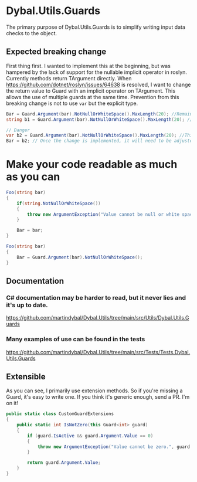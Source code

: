 ﻿# Dybal.Utils.Guards
The primary purpose of Dybal.Utils.Guards is to simplify writing input data checks to the object.

## Expected breaking change
First thing first. I wanted to implement this at the beginning, but was hampered by the lack of support for the nullable implicit operator in roslyn. Currently methods return TArgument directly. When https://github.com/dotnet/roslyn/issues/64638 is resolved, I want to change the return value to Guard with an implicit operator on TArgument. This allows the use of multiple guards at the same time. Prevention from this breaking change is not to use `var` but the explicit type.

```C#
Bar = Guard.Argument(bar).NotNullOrWhiteSpace().MaxLength(20); //Remains unchanged implicit conversion is used
string b1 = Guard.Argument(bar).NotNullOrWhiteSpace().MaxLength(20); //Remains unchanged implicit conversion is used

// Danger
var b2 = Guard.Argument(bar).NotNullOrWhiteSpace().MaxLength(20); //This is where the change occurs, the type will change from TArgument to Guard<TArgument>.
Bar = b2; // Once the change is implemented, it will need to be adjusted to `Bar = b2.Argument.Value;`
```

# Make your code readable as much as you can
```C#
Foo(string bar)
{
    if(string.NotNullOrWhiteSpace())
    {
        throw new ArgumentException("Value cannot be null or white space string.", nameof(Bar));
    }

    Bar = bar;
}
```

```C#
Foo(string bar)
{
    Bar = Guard.Argument(bar).NotNullOrWhiteSpace();
}
```
## Documentation
### C# documentation may be harder to read, but it never lies and it's up to date.
https://github.com/martindybal/Dybal.Utils/tree/main/src/Utils/Dybal.Utils.Guards

### Many examples of use can be found in the tests
https://github.com/martindybal/Dybal.Utils/tree/main/src/Tests/Tests.Dybal.Utils.Guards

## Extensible
As you can see, I primarily use extension methods. So if you're missing a Guard, it's easy to write one. If you think it's generic enough, send a PR. I'm on it!

```C#
public static class CustomGuardExtensions
{
    public static int IsNotZero(this Guard<int> guard)
    {
        if (guard.IsActive && guard.Argument.Value == 0)
        {
            throw new ArgumentException("Value cannot be zero.", guard.Argument.Name);
        }

        return guard.Argument.Value;
    }
}
```
